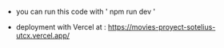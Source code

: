 - you can run this code with ' npm run dev '

- deployment with Vercel at : https://movies-proyect-sotelius-utcx.vercel.app/
